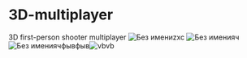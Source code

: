 # 3D-multiplayer
3D first-person shooter multiplayer
![Без имениzxc](https://user-images.githubusercontent.com/66372047/212065801-d22a854c-aecc-4674-96c8-bddd9706a7b8.jpg)
![Без именияч](https://user-images.githubusercontent.com/66372047/212065885-b47421df-94bc-4c4c-b3eb-39d16836bc2f.jpg)
![Без имениячфывфыв](https://user-images.githubusercontent.com/66372047/212065904-55590104-77ec-4524-8d23-054fce46a99b.jpg)![vbvb](https://user-images.githubusercontent.com/66372047/212066045-7882e15e-ca03-4f2a-bed7-812594f3c3dc.jpg)

